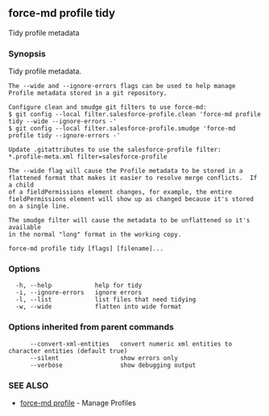 ## force-md profile tidy

Tidy profile metadata

### Synopsis


Tidy profile metadata.

	The --wide and --ignore-errors flags can be used to help manage
	Profile metadata stored in a git repository.

	Configure clean and smudge git filters to use force-md:
	$ git config --local filter.salesforce-profile.clean 'force-md profile tidy --wide --ignore-errors -'
	$ git config --local filter.salesforce-profile.smudge 'force-md profile tidy --ignore-errors -'

	Update .gitattributes to use the salesforce-profile filter:
	*.profile-meta.xml filter=salesforce-profile

	The --wide flag will cause the Profile metadata to be stored in a
	flattened format that makes it easier to resolve merge conflicts.  If a child
	of a fieldPermissions element changes, for example, the entire
	fieldPermissions element will show up as changed because it's stored on a single line.

	The smudge filter will cause the metadata to be unflattened so it's available
	in the normal "long" format in the working copy.



```
force-md profile tidy [flags] [filename]...
```

### Options

```
  -h, --help            help for tidy
  -i, --ignore-errors   ignore errors
  -l, --list            list files that need tidying
  -w, --wide            flatten into wide format
```

### Options inherited from parent commands

```
      --convert-xml-entities   convert numeric xml entities to character entities (default true)
      --silent                 show errors only
      --verbose                show debugging output
```

### SEE ALSO

* [force-md profile](force-md_profile.md)	 - Manage Profiles

